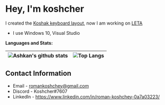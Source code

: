 # Hey, I'm koshcher
I created the [Koshak keyboard layout](https://koshcher.github.io/koshak-layout), now I am working on [LETA](https://github.com/Koshcher/LETA)
- I use Windows 10, Visual Studio 

**Languages and Stats:**

| ![Ashkan's github stats](https://github-readme-stats.vercel.app/api?username=Koshcher&show_icons=true&theme=gotham) | ![Top Langs](https://github-readme-stats.vercel.app/api/top-langs/?username=Koshcher&theme=gotham&layout=compact) |
| ------------- | ------------- |

## Contact Information
- Email - romankoshchey@gmail.com
- Discord - Koshcher#7607
- LinkedIn - https://www.linkedin.com/in/roman-koshchey-0a7a03223/

